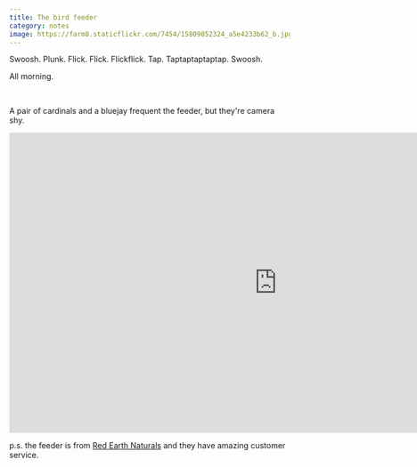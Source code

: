 ```yaml
---
title: The bird feeder
category: notes
image: https://farm8.staticflickr.com/7454/15809852324_a5e4233b62_b.jpg
---
```


Swoosh.
Plunk.
Flick.
Flick.
Flickflick.
Tap.
Taptaptaptaptap.
Swoosh.

All morning.

<div class="photos">
<img src="https://farm9.staticflickr.com/8625/15809852214_bf58c106a9_b.jpg" class="img-half" alt="">
<img src="https://farm8.staticflickr.com/7407/16246459307_f747c69b61_b.jpg" class="img-half" alt="">
<img src="https://farm8.staticflickr.com/7454/15809852324_a5e4233b62_b.jpg" alt="">
<img src="https://farm8.staticflickr.com/7374/16244711198_e910100cb4_b.jpg" alt="">
</div>

A pair of cardinals and a bluejay frequent the feeder, but they're camera shy.

<iframe src="https://player.vimeo.com/video/118554722" width="960" height="540" frameborder="0" webkitallowfullscreen mozallowfullscreen allowfullscreen></iframe>

p.s. the feeder is from [Red Earth Naturals](http://redearthnaturals.com/window-bird-feeder/) and they have amazing customer service.